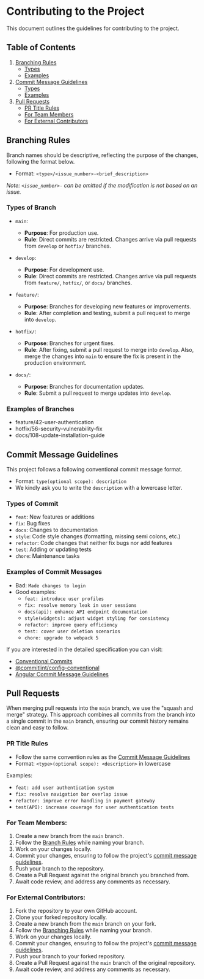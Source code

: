 # Contributing to the Project

This document outlines the guidelines for contributing to the project.

## Table of Contents

1. [Branching Rules](#branching-rules)
   - [Types](#types-of-branch)
   - [Examples](#examples-of-branches)
2. [Commit Message Guidelines](#commit-message-guidelines)
   - [Types](#types-of-commit)
   - [Examples](#examples-of-commit-messages)
3. [Pull Requests](#pull-requests)
   - [PR Title Rules](#pr-title-rules)
   - [For Team Members](#for-team-members)
   - [For External Contributors](#for-external-contributors)

## Branching Rules

Branch names should be descriptive, reflecting the purpose of the changes, following the format below.

- Format: `<type>/<issue_number>-<brief_description>`

_Note: `<issue_number>-` can be omitted if the modification is not based on an issue._

### Types of Branch

- `main`:

  - **Purpose**: For production use.
  - **Rule**: Direct commits are restricted. Changes arrive via pull requests from `develop` or `hotfix/` branches.

- `develop`:

  - **Purpose**: For development use.
  - **Rule**: Direct commits are restricted. Changes arrive via pull requests from `feature/`, `hotfix/`, or `docs/` branches.

- `feature/`:

  - **Purpose**: Branches for developing new features or improvements.
  - **Rule**: After completion and testing, submit a pull request to merge into `develop`.

- `hotfix/`:

  - **Purpose**: Branches for urgent fixes.
  - **Rule**: After fixing, submit a pull request to merge into `develop`. Also, merge the changes into `main` to ensure the fix is present in the production environment.

- `docs/`:
  - **Purpose**: Branches for documentation updates.
  - **Rule**: Submit a pull request to merge updates into `develop`.

### Examples of Branches

- feature/42-user-authentication
- hotfix/56-security-vulnerability-fix
- docs/108-update-installation-guide

## Commit Message Guidelines

This project follows a following conventional commit message format.

- Format: `type(optional scope): description`
- We kindly ask you to write the `description` with a lowercase letter.

### Types of Commit

- `feat`: New features or additions
- `fix`: Bug fixes
- `docs`: Changes to documentation
- `style`: Code style changes (formatting, missing semi colons, etc.)
- `refactor`: Code changes that neither fix bugs nor add features
- `test`: Adding or updating tests
- `chore`: Maintenance tasks

### Examples of Commit Messages

- Bad: `Made changes to login`
- Good examples:
  - `feat: introduce user profiles`
  - `fix: resolve memory leak in user sessions`
  - `docs(api): enhance API endpoint documentation`
  - `style(widgets): adjust widget styling for consistency`
  - `refactor: improve query efficiency`
  - `test: cover user deletion scenarios`
  - `chore: upgrade to webpack 5`

If you are interested in the detailed specification you can visit:

- [Conventional Commits](https://www.conventionalcommits.org/)
- [@commitlint/config-conventional](https://github.com/conventional-changelog/commitlint/tree/master/%40commitlint/config-conventional#commitlintconfig-conventional)
- [Angular Commit Message Guidelines](https://github.com/angular/angular/blob/22b96b9/CONTRIBUTING.md#-commit-message-guidelines)

## Pull Requests

When merging pull requests into the `main` branch, we use the "squash and merge" strategy. This approach combines all commits from the branch into a single commit in the `main` branch, ensuring our commit history remains clean and easy to follow.

### PR Title Rules

- Follow the same convention rules as the [Commit Message Guidelines](#commit-message-guidelines)
- Format: `<type>(optional scope): <description>` in lowercase

Examples:

- `feat: add user authentication system`
- `fix: resolve navigation bar overlap issue`
- `refactor: improve error handling in payment gateway`
- `test(API): increase coverage for user authentication tests`

### For Team Members:

1. Create a new branch from the `main` branch.
2. Follow the [Branch Rules](#branching-rules) while naming your branch.
3. Work on your changes locally.
4. Commit your changes, ensuring to follow the project's [commit message guidelines](#commit-message-guidelines).
5. Push your branch to the repository.
6. Create a Pull Request against the original branch you branched from.
7. Await code review, and address any comments as necessary.

### For External Contributors:

1. Fork the repository to your own GitHub account.
2. Clone your forked repository locally.
3. Create a new branch from the `main` branch on your fork.
4. Follow the [Branching Rules](#branching-rules) while naming your branch.
5. Work on your changes locally.
6. Commit your changes, ensuring to follow the project's [commit message guidelines](#commit-message-guidelines).
7. Push your branch to your forked repository.
8. Create a Pull Request against the `main` branch of the original repository.
9. Await code review, and address any comments as necessary.
